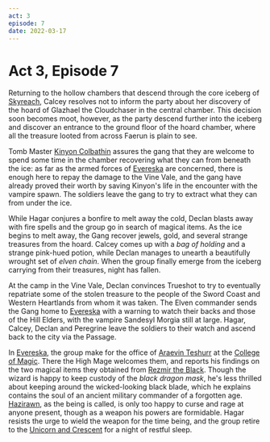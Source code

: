 ```yaml
---
act: 3
episode: 7
date: 2022-03-17
---
```

# Act 3, Episode 7
Returning to the hollow chambers that descend through the core iceberg of [Skyreach](../locations/evereska/skyreach-castle-wreck.md), Calcey resolves not to inform the party about her discovery of the hoard of Glazhael the Cloudchaser in the central chamber. This decision soon becomes moot, however, as the party descend further into the iceberg and discover an entrance to the ground floor of the hoard chamber, where all the treasure looted from across Faerun is plain to see.

Tomb Master [Kinyon Colbathin](npcs/kinyon-colbathin.md) assures the gang that they are welcome to spend some time in the chamber recovering what they can from beneath the ice: as far as the armed forces of [Evereska](../locations/evereska.md) are concerned, there is enough here to repay the damage to the Vine Vale, and the gang have already proved their worth by saving Kinyon's life in the encounter with the vampire spawn. The soldiers leave the gang to try to extract what they can from under the ice.

While Hagar conjures a bonfire to melt away the cold, Declan blasts away with fire spells and the group go in search of magical items. As the ice begins to melt away, the Gang recover jewels, gold, and several strange treasures from the hoard. Calcey comes up with a _bag of holding_ and a strange pink-hued potion, while Declan manages to unearth a beautifully wrought set of _elven chain_. When the group finally emerge from the iceberg carrying from their treasures, night has fallen.

At the camp in the Vine Vale, Declan convinces Trueshot to try to eventually repatriate some of the stolen treasure to the people of the Sword Coast and Western Heartlands from whom it was taken. The Elven commander sends the Gang home to [Evereska](../locations/evereska.md) with a warning to watch their backs and those of the Hill Elders, with the vampire Sandesyl Morgia still at large. Hagar, Calcey, Declan and Peregrine leave the soldiers to their watch and ascend back to the city via the Passage.

In [Evereska](../locations/evereska.md), the group make for the office of [Araevin Teshurr](../npcs/araevin-teshurr.md) at the [College of Magic](../locations/evereska/college-of-magic.md). There the High Mage welcomes them, and reports his findings on the two magical items they obtained from [Rezmir the Black](../npcs/rezmir-the-black.md). Though the wizard is happy to keep custody of the _black dragon mask_, he's less thrilled about keeping around the wicked-looking black blade, which he explains contains the soul of an ancient military commander of a forgotten age. [Hazirawn](../npcs/hazirawn.md), as the being is called, is only too happy to curse and rage at anyone present, though as a weapon his powers are formidable. Hagar resists the urge to wield the weapon for the time being, and the group retire to the [Unicorn and Crescent](../locations/evereska/unicorn-and-crescent-inn.md) for a night of restful sleep.